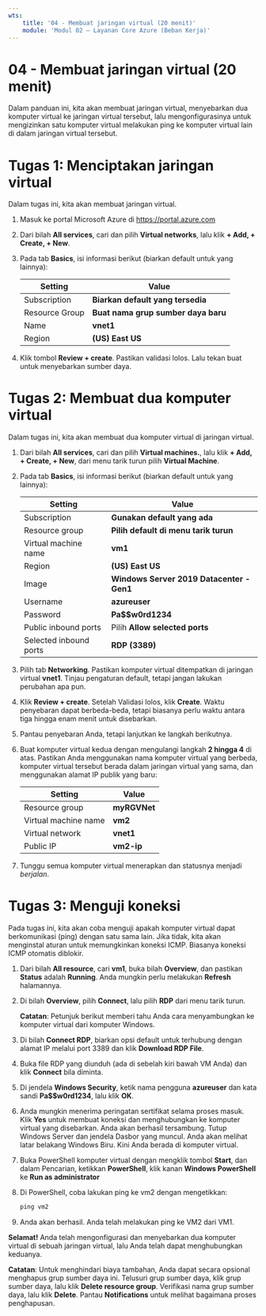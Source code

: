 ```yaml
---
wts:
    title: '04 - Membuat jaringan virtual (20 menit)'
    module: 'Modul 02 – Layanan Core Azure (Beban Kerja)'
---
```

# 04 - Membuat jaringan virtual (20 menit)

Dalam panduan ini, kita akan membuat jaringan virtual, menyebarkan dua komputer virtual ke jaringan virtual tersebut, lalu mengonfigurasinya untuk mengizinkan satu komputer virtual melakukan ping ke komputer virtual lain di dalam jaringan virtual tersebut.

# Tugas 1: Menciptakan jaringan virtual 

Dalam tugas ini, kita akan membuat jaringan virtual. 

1. Masuk ke portal Microsoft Azure di <a href="https://portal.azure.com" target="_blank"><span style="color: #0066cc;" color="#0066cc">https://portal.azure.com</span></a>

2. Dari bilah **All services**, cari dan pilih **Virtual networks**, lalu klik **+ Add, + Create, + New**. 

3. Pada tab **Basics**, isi informasi berikut (biarkan default untuk yang lainnya):

    | Setting | Value | 
    | --- | --- |
    | Subscription | **Biarkan default yang tersedia** |
    | Resource Group | **Buat nama grup sumber daya baru** |
    | Name | **vnet1** |
    | Region | **(US) East US** |
    
   
4. Klik tombol **Review + create**. Pastikan validasi lolos. Lalu tekan buat untuk menyebarkan sumber daya.


# Tugas 2: Membuat dua komputer virtual

Dalam tugas ini, kita akan membuat dua komputer virtual di jaringan virtual. 

1. Dari bilah **All services**, cari dan pilih **Virtual machines.**, lalu klik **+ Add, + Create, + New**, dari menu tarik turun pilih **Virtual Machine**. 

2. Pada tab **Basics**, isi informasi berikut (biarkan default untuk yang lainnya):

   | Setting | Value | 
   | --- | --- |
   | Subscription | **Gunakan default yang ada** |
   | Resource group |  **Pilih default di menu tarik turun** |
   | Virtual machine name | **vm1**|
   | Region | **(US) East US** |
   | Image | **Windows Server 2019 Datacenter - Gen1** |
   | Username| **azureuser** |
   | Password| **Pa$$w0rd1234** |
   | Public inbound ports| Pilih **Allow selected ports**  |
   | Selected inbound ports| **RDP (3389)** |
   

3. Pilih tab **Networking**. Pastikan komputer virtual ditempatkan di jaringan virtual **vnet1**. Tinjau pengaturan default, tetapi jangan lakukan perubahan apa pun. 

4. Klik **Review + create**. Setelah Validasi lolos, klik **Create**. Waktu penyebaran dapat berbeda-beda, tetapi biasanya perlu waktu antara tiga hingga enam menit untuk disebarkan.

5. Pantau penyebaran Anda, tetapi lanjutkan ke langkah berikutnya. 

6. Buat komputer virtual kedua dengan mengulangi langkah **2 hingga 4** di atas. Pastikan Anda menggunakan nama komputer virtual yang berbeda, komputer virtual tersebut berada dalam jaringan virtual yang sama, dan menggunakan alamat IP publik yang baru:

    | Setting | Value |
    | --- | --- |
    | Resource group | **myRGVNet** |
    | Virtual machine name |  **vm2** |
    | Virtual network | **vnet1** |
    | Public IP | **vm2-ip** |

7. Tunggu semua komputer virtual menerapkan dan statusnya menjadi *berjalan*.

# Tugas 3: Menguji koneksi 

Pada tugas ini, kita akan coba menguji apakah komputer virtual dapat berkomunikasi (ping) dengan satu sama lain. Jika tidak, kita akan menginstal aturan untuk memungkinkan koneksi ICMP. Biasanya koneksi ICMP otomatis diblokir.

1. Dari bilah **All resource**, cari **vm1**, buka bilah **Overview**, dan pastikan **Status** adalah **Running**. Anda mungkin perlu melakukan **Refresh** halamannya.

2. Di bilah **Overview**, pilih **Connect**, lalu pilih **RDP** dari menu tarik turun.

    **Catatan**: Petunjuk berikut memberi tahu Anda cara menyambungkan ke komputer virtual dari komputer Windows. 

3. Di bilah **Connect RDP**, biarkan opsi default untuk terhubung dengan alamat IP melalui port 3389 dan klik **Download RDP File**.

4. Buka file RDP yang diunduh (ada di sebelah kiri bawah VM Anda) dan klik **Connect** bila diminta. 

5. Di jendela **Windows Security**, ketik nama pengguna **azureuser** dan kata sandi **Pa$$w0rd1234**, lalu klik **OK**.

6. Anda mungkin menerima peringatan sertifikat selama proses masuk. Klik **Yes** untuk membuat koneksi dan menghubungkan ke komputer virtual yang disebarkan. Anda akan berhasil tersambung. Tutup Windows Server dan jendela Dasbor yang muncul. Anda akan melihat latar belakang Windows Biru. Kini Anda berada di komputer virtual.

7. Buka PowerShell komputer virtual dengan mengklik tombol **Start**, dan dalam Pencarian, ketikkan **PowerShell**, klik kanan **Windows PowerShell** ke **Run as administrator**

8. Di PowerShell, coba lakukan ping ke vm2 dengan mengetikkan:

   ```PowerShell
   ping vm2
   ```

 9. Anda akan berhasil. Anda telah melakukan ping ke VM2 dari VM1.


**Selamat!** Anda telah mengonfigurasi dan menyebarkan dua komputer virtual di sebuah jaringan virtual, lalu Anda telah dapat menghubungkan keduanya.

**Catatan**: Untuk menghindari biaya tambahan, Anda dapat secara opsional menghapus grup sumber daya ini. Telusuri grup sumber daya, klik grup sumber daya, lalu klik **Delete resource group**. Verifikasi nama grup sumber daya, lalu klik **Delete**. Pantau **Notifications** untuk melihat bagaimana proses penghapusan.

